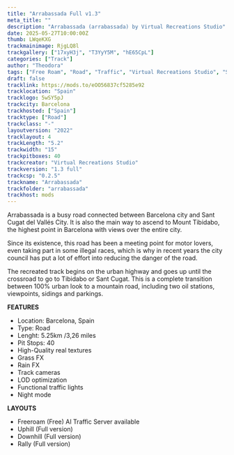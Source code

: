 ```yaml
---
title: "Arrabassada Full v1.3"
meta_title: ""
description: "Arrabassada (arrabassada) by Virtual Recreations Studio"
date: 2025-05-27T10:00:00Z
thumb: LWqeKXG
trackmainimage: RjgLQ8l
trackgallery: ["17xyH3j", "T3YyY5M", "hE65CpL"] 
categories: ["Track"]
author: "Theodora"
tags: ["Free Roam", "Road", "Traffic", "Virtual Recreations Studio", "Spain"]
draft: false
tracklink: https://mods.to/eOO56837cf5285e92
tracklocation: "Spain"
tracklogo: 5wSY5pJ
trackcity: Barcelona
trackhosted: ["Spain"]
tracktype: ["Road"]
trackclass: "-" 
layoutversion: "2022"
tracklayout: 4
trackLength: "5.2"
trackwidth: "15"
trackpitboxes: 40
trackcreator: "Virtual Recreations Studio"
trackversion: "1.3 full"
trackcsp: "0.2.5"
trackname: "Arrabassada"
trackfolder: "arrabassada"
trackhost: mods
---
```


Arrabassada is a busy road connected between Barcelona city and Sant Cugat del Vallés City.
It is also the main way to ascend to Mount Tibidabo, the highest point in Barcelona with views over the entire city.

Since its existence, this road has been a meeting point for motor lovers, even taking part in some illegal races, which is why in recent years the city council has put a lot of effort into reducing the danger of the road.


The recreated track begins on the urban highway and goes up until the crossroad to go to Tibidabo or Sant Cugat. This is a complete transition between 100% urban look to a mountain road, including two oil stations, viewpoints, sidings and parkings.

**FEATURES**

- Location: Barcelona, Spain
- Type: Road
- Lenght: 5.25km /3,26 miles
- Pit Stops: 40
- High-Quality real textures
- Grass FX
- Rain FX
- Track cameras
- LOD optimization
- Functional traffic lights
- Night mode

**LAYOUTS**
- Freeroam (Free) AI Traffic Server available
- Uphill (Full version)
- Downhill (Full version)
- Rally (Full version)
